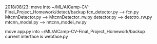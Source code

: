 2018/08/23: move into ~/ML/AICamp-CV-Final_Project_Homework/detect/backup
fcn_detector.py --> fcn.py
MtcnnDetector.py --> MtcnnDetector_rw.py
detector.py --> detctro_rw.py
mtcnn_model.py --> mtcnn_model_rw.py

move app.py into  ~/ML/AICamp-CV-Final_Project_Homework/backup
current interface is webface.py

